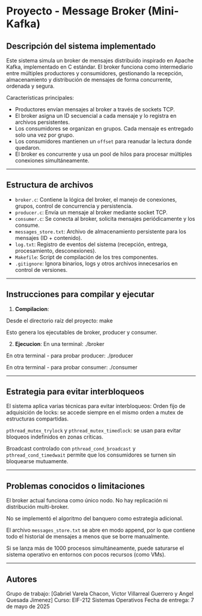 # Proyecto - Message Broker (Mini-Kafka)

## Descripción del sistema implementado

Este sistema simula un broker de mensajes distribuido inspirado en Apache Kafka, implementado en C estándar. El broker funciona como intermediario entre múltiples productores y consumidores, gestionando la recepción, almacenamiento y distribución de mensajes de forma concurrente, ordenada y segura.

Características principales:
- Productores envían mensajes al broker a través de sockets TCP.
- El broker asigna un ID secuencial a cada mensaje y lo registra en archivos persistentes.
- Los consumidores se organizan en grupos. Cada mensaje es entregado solo una vez por grupo.
- Los consumidores mantienen un `offset` para reanudar la lectura donde quedaron.
- El broker es concurrente y usa un pool de hilos para procesar múltiples conexiones simultáneamente.

---

## Estructura de archivos
- `broker.c`: Contiene la lógica del broker, el manejo de conexiones, grupos, control de concurrencia y persistencia.
- `producer.c`: Envía un mensaje al broker mediante socket TCP.
- `consumer.c`: Se conecta al broker, solicita mensajes periódicamente y los consume.
- `messages_store.txt`: Archivo de almacenamiento persistente para los mensajes (ID + contenido).
- `log.txt`: Registro de eventos del sistema (recepción, entrega, procesamiento, desconexiones).
- `Makefile`: Script de compilación de los tres componentes.
- `.gitignore`: Ignora binarios, logs y otros archivos innecesarios en control de versiones.

---

## Instrucciones para compilar y ejecutar

1. **Compilacion**:

Desde el directorio raíz del proyecto:
make

Esto genera los ejecutables de broker, producer y consumer.

2. **Ejecucion**:
En una terminal:
./broker

En otra terminal - para probar producer:
./producer

En otra terminal - para probar consumer:
./consumer

---

## Estrategia para evitar interbloqueos
El sistema aplica varias técnicas para evitar interbloqueos:
Orden fijo de adquisición de locks: se accede siempre en el mismo orden a mutex de estructuras compartidas.

`pthread_mutex_trylock` y `pthread_mutex_timedlock`: se usan para evitar bloqueos indefinidos en zonas críticas.

Broadcast controlado con `pthread_cond_broadcast` y `pthread_cond_timedwait` permite que los consumidores se turnen sin bloquearse mutuamente.


---

## Problemas conocidos o limitaciones
El broker actual funciona como único nodo. No hay replicación ni distribución multi-broker.

No se implementó el algoritmo del banquero como estrategia adicional.

El archivo `messages_store.txt` se abre en modo append, por lo que contiene todo el historial de mensajes a menos que se borre manualmente.

Si se lanza más de 1000 procesos simultáneamente, puede saturarse el sistema operativo en entornos con pocos recursos (como VMs).

---

## Autores
Grupo de trabajo: [Gabriel Varela Chacon, Victor Villarreal Guerrero y Angel Quesada Jimenez]
Curso: EIF-212 Sistemas Operativos
Fecha de entrega: 7 de mayo de 2025
